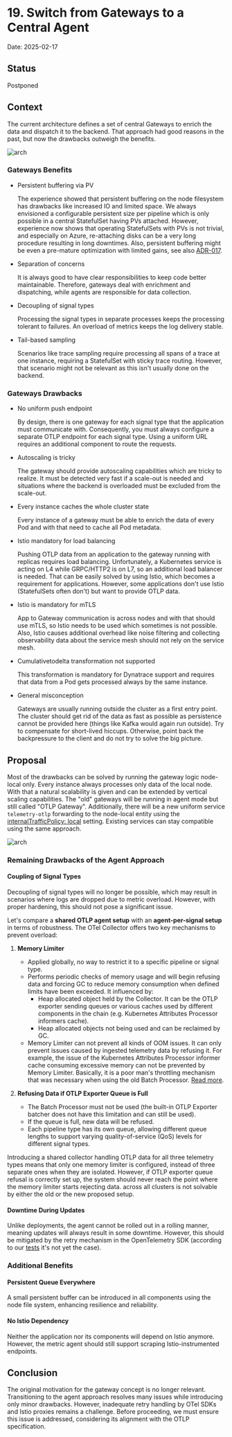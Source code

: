 # 19. Switch from Gateways to a Central Agent

Date: 2025-02-17

## Status

Postponed

## Context

The current architecture defines a set of central Gateways to enrich the data and dispatch it to the backend. That approach had good reasons in the past, but now the drawbacks outweigh the benefits.

![arch](./../assets/otlp-gateway-old.drawio.svg)

### Gateways Benefits

- Persistent buffering via PV

  The experience showed that persistent buffering on the node filesystem has drawbacks like increased IO and limited space. We always envisioned a configurable persistent size per pipeline which is only possible in a central StatefulSet having PVs attached. However, experience now shows that operating StatefulSets with PVs is not trivial, and especially on Azure, re-attaching disks can be a very long procedure resulting in long downtimes. Also, persistent buffering might be even a pre-mature optimization with limited gains, see also [ADR-017](./017-fault-tolerant-otel-logging-setup.md).

- Separation of concerns
  
  It is always good to have clear responsibilities to keep code better maintainable. Therefore, gateways deal with enrichment and dispatching, while agents are responsible for data collection.

- Decoupling of signal types

  Processing the signal types in separate processes keeps the processing tolerant to failures. An overload of metrics keeps the log delivery stable.

- Tail-based sampling

  Scenarios like trace sampling require processing all spans of a trace at one instance, requiring a StatefulSet with sticky trace routing. However, that scenario might not be relevant as this isn't usually done on the backend.

### Gateways Drawbacks

- No uniform push endpoint

  By design, there is one gateway for each signal type that the application must communicate with. Consequently, you must always configure a separate OTLP endpoint for each signal type. Using a uniform URL requires an additional component to route the requests.

- Autoscaling is tricky

  The gateway should provide autoscaling capabilities which are tricky to realize. It must be detected very fast if a scale-out is needed and situations where the backend is overloaded must be excluded from the scale-out.

- Every instance caches the whole cluster state

  Every instance of a gateway must be able to enrich the data of every Pod and with that need to cache all Pod metadata.

- Istio mandatory for load balancing

  Pushing OTLP data from an application to the gateway running with replicas requires load balancing. Unfortunately, a Kubernetes service is acting on L4 while GRPC/HTTP2 is on L7, so an additional load balancer is needed. That can be easily solved by using Istio, which becomes a requirement for applications. However, some applications don't use Istio (StatefulSets often don't) but want to provide OTLP data.

- Istio is mandatory for mTLS

  App to Gateway communication is across nodes and with that should use mTLS, so Istio needs to be used which sometimes is not possible. Also, Istio causes additional overhead like noise filtering and collecting observability data about the service mesh should not rely on the service mesh.

- Cumulativetodelta transformation not supported

  This transformation is mandatory for Dynatrace support and requires that data from a Pod gets processed always by the same instance.

- General misconception

  Gateways are usually running outside the cluster as a first entry point. The cluster should get rid of the data as fast as possible as persistence cannot be provided here (things like Kafka would again run outside). Try to compensate for short-lived hiccups. Otherwise, point back the backpressure to the client and do not try to solve the big picture.

## Proposal

Most of the drawbacks can be solved by running the gateway logic node-local only. Every instance always processes only data of the local node. With that a natural scalability is given and can be extended by vertical scaling capabilities. The "old" gateways will be running in agent mode but still called "OTLP Gateway". Additionally, there will be a new uniform service `telemetry-otlp` forwarding to the node-local entity using the [internalTrafficPolicy: local](https://kubernetes.io/docs/reference/networking/virtual-ips/#internal-traffic-policy) setting. Existing services can stay compatible using the same approach.

![arch](./../assets/otlp-gateway-new.drawio.svg)

### Remaining Drawbacks of the Agent Approach  

#### Coupling of Signal Types  

Decoupling of signal types will no longer be possible, which may result in scenarios where logs are dropped due to metric overload. However, with proper hardening, this should not pose a significant issue.  

Let's compare a **shared OTLP agent setup** with an **agent-per-signal setup** in terms of robustness. The OTel Collector offers two key mechanisms to prevent overload:

1. **Memory Limiter**  
   - Applied globally, no way to restrict it to a specific pipeline or signal type.
   - Performs periodic checks of memory usage and will begin refusing data and forcing GC to reduce memory consumption when defined limits have been exceeded. It influenced by:
     - Heap allocated object held by the Collector.  It can be the OTLP exporter sending queues or various caches used by different components in the chain (e.g. Kubernetes Attributes Processor informers cache).  
     - Heap allocated objects not being used and can be reclaimed by GC.
   - Memory Limiter can not prevent all kinds of OOM issues. It can only prevent issues caused by ingested telemetry data by refusing it. For example, the issue of the Kubernetes Attributes Processor informer cache consuming excessive memory can not be prevented by Memory Limiter.  Basically, it is a poor man's throttling mechanism that was necessary when using the old Batch Processor. [Read more](./017-fault-tolerant-otel-logging-setup.md).

2. **Refusing Data if OTLP Exporter Queue is Full**  
   - The Batch Processor must not be used (the built-in OTLP Exporter batcher does not have this limitation and can still be used).
   - If the queue is full, new data will be refused.  
   - Each pipeline type has its own queue, allowing different queue lengths to support varying quality-of-service (QoS) levels for different signal types.

Introducing a shared collector handling OTLP data for all three telemetry types means that only one memory limiter is configured, instead of three separate ones when they are isolated. However, if OTLP exporter queue refusal is correctly set up, the system should never reach the point where the memory limiter starts rejecting data. across all clusters is not solvable by either the old or the new proposed setup.

#### Downtime During Updates  

Unlike deployments, the agent cannot be rolled out in a rolling manner, meaning updates will always result in some downtime. However, this should be mitigated by the retry mechanism in the OpenTelemetry SDK (according to our [tests](../../contributor/pocs/otelcol-downtime/otelcol-downtime.md) it's not yet the case).

### Additional Benefits  

#### Persistent Queue Everywhere  

A small persistent buffer can be introduced in all components using the node file system, enhancing resilience and reliability.  

#### No Istio Dependency  

Neither the application nor its components will depend on Istio anymore. However, the metric agent should still support scraping Istio-instrumented endpoints.  

## Conclusion

The original motivation for the gateway concept is no longer relevant. Transitioning to the agent approach resolves many issues while introducing only minor drawbacks. However, inadequate retry handling by OTel SDKs and Istio proxies remains a challenge. Before proceeding, we must ensure this issue is addressed, considering its alignment with the OTLP specification.
